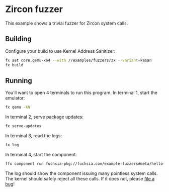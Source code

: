 # Zircon fuzzer

This example shows a trivial fuzzer for Zircon system calls.

## Building

Configure your build to use Kernel Address Sanitizer:

```bash
fx set core.qemu-x64 --with //examples/fuzzers/zx --variant=kasan
fx build
```

## Running

You'll want to open 4 terminals to run this program. In terminal 1, start the
emulator:

```bash
fx qemu -kN
```

In terminal 2, serve package updates:

```bash
fx serve-updates
```

In terminal 3, read the logs:

```bash
fx log
```

In terminal 4, start the component:

```bash
ffx component run fuchsia-pkg://fuchsia.com/example-fuzzers#meta/hello-fuzzy-world.cm --recreate
```

The log should show the component issuing many pointless system calls. The
kernel should safely reject all these calls. If it does not, please [file a
bug](https://bugs.fuchsia.dev/p/fuchsia/issues/entry?template=Fuzzing+Bug)!
